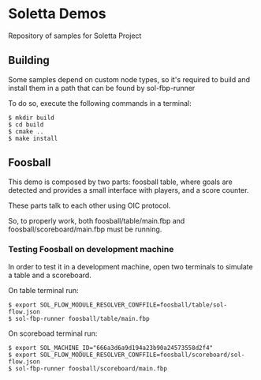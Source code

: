 # Soletta Demos

Repository of samples for Soletta Project

## Building

Some samples depend on custom node types, so it's required to build
and install them in a path that can be found by sol-fbp-runner

To do so, execute the following commands in a terminal:

    $ mkdir build
    $ cd build
    $ cmake ..
    $ make install

## Foosball

This demo is composed by two parts: foosball table, where goals are detected
and provides a small interface with players, and a score counter.

These parts talk to each other using OIC protocol.

So, to properly work, both foosball/table/main.fbp and
foosball/scoreboard/main.fbp must be running.

### Testing Foosball on development machine

In order to test it in a development machine, open two terminals to
simulate a table and a scoreboard.

On table terminal run:

    $ export SOL_FLOW_MODULE_RESOLVER_CONFFILE=foosball/table/sol-flow.json
    $ sol-fbp-runner foosball/table/main.fbp

On scoreboad terminal run:

    $ export SOL_MACHINE_ID="666a3d6a9d194a23b90a24573558d2f4"
    $ export SOL_FLOW_MODULE_RESOLVER_CONFFILE=foosball/scoreboard/sol-flow.json
    $ sol-fbp-runner foosball/scoreboard/main.fbp
